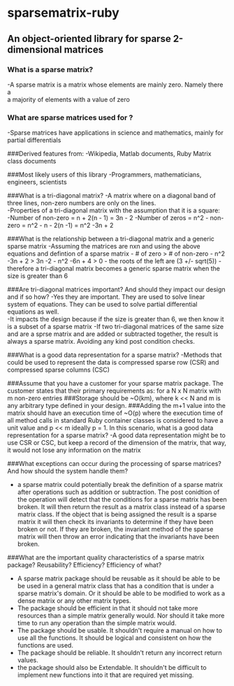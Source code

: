 # sparsematrix-ruby
## An object-oriented library for sparse 2-dimensional matrices

### What is a sparse matrix?
-A sparse matrix is a matrix whose elements are mainly zero. Namely there a <br>
a majority of elements with a value of zero <br>

### What are sparse matrices used for ?
-Sparse matrices have applications in science and mathematics, mainly for <br>
partial differentials

###Derived features from:
-Wikipedia, Matlab documents, Ruby Matrix class documents <br>

###Most likely users of this library
-Programmers, mathematicians, engineers, scientists <br>

###What is a tri-diagonal matrix?
-A matrix where on a diagonal band of three lines, non-zero numbers are only on the lines. <br>
-Properties of a tri-diagonal matrix with the assumption that it is a square: <br>
	-Number of non-zero = n + 2(n - 1) = 3n - 2
	-Number of zeros = n^2 - non-zero = n^2 - n - 2(n -1) = n^2 -3n + 2

###What is the relationship between a tri-diagonal matrix and a generic sparse matrix
-Assuming the matrices are nxn and using the above equations and defintion of a sparse matrix
	- # of zero > # of non-zero
	- n^2 -3n + 2 > 3n -2
	- n^2 -6n + 4 > 0
	- the roots of the left are (3 +/- sqrt(5))
	- therefore a tri-diagonal matrix becomes a generic sparse matrix when the size is greater than 6

###Are tri-diagonal matrices important? And should they impact our design and if so how?
-Yes they are important. They are used to solve linear system of equations. They can be used to solve partial differential equations as well. <br>
-It impacts the design because if the size is greater than 6, we then know it is a subset of a sparse matrix
-If two tri-diagonal matrices of the same size and are a sprse matrix and are added or subtracted together, 
the result is always a sparse matrix. Avoiding any kind post condition checks.

###What is a good data representation for a sparse matrix?
-Methods that could be used to represent the data is compressed sparse row (CSR) and compressed sparse columns (CSC) <br>

###Assume that you have a customer for your sparse matrix package. The customer states that their primary requirements as: for a N x N matrix with m non-zero entries
	###Storage should be ~O(km), where k << N and m is any arbitrary type defined 	in your design.
	###Adding the m+1 value into the matrix should have an execution time of ~O(p) 	where the execution time of all method calls in standard Ruby container classes 	is considered to have a unit value and p << m ideally p = 1. In this scenario, 	what is a good data representation for a sparse matrix?
-A good data representation might be to use CSR or CSC, but keep a record of the dimension of the matrix, that way, it would not lose any information on the matrix

###What exceptions can occur during the processing of sparse matrices? And how should the system handle them?
- a sparse matrix could potentially break the definition of a sparse matrix after operations such as addition or subtraction. The post conidtion of the operation will detect that the conditions for a sparse matrix has been broken. It will then return the result as a matrix class instead of a sparse matrix class. If the object that is being assigned the result is a sparse matrix it will then check its invariants to determine if they have been broken or not. If they are broken, the invariant method of the sparse matrix will then throw an error indicating that the invariants have been broken.

###What are the important quality characteristics of a sparse matrix package? Reusability? Efficiency? Efficiency of what?
- A sparse matrix package should be reusable as it should be able to be be used in a general matrix class that has a condition that is under a sparse matrix's domain. Or it should be able to be modified to work as a dense matrix or any other matrix types. 
- The package should be efficient in that it should not take more resources than a simple matrix generally would. Nor should it take more time to run any operation than the simple matrix would.
- The package should be usable. It shouldn't require a manual on how to use all the functions. It should be logical and consistent on how the functions are used. 
- The package should be reliable. It shouldn't return any incorrect return values.
- the package should also be Extendable. It shouldn't be difficult to implement new functions into it that are required yet missing. 



